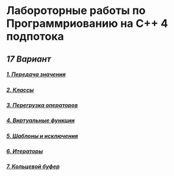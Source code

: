 # Лабороторные работы по Программриованию на С++ 4 подпотока 
## *17 Вариант*



##### [1. Передача значения](https://github.com/sskrolkina/ITMO_Programming_2_sem/tree/main/LAB_1)

##### [2. Классы](https://github.com/sskrolkina/ITMO_Programming_2_sem/tree/main/LAB_2)

##### [3. Перегрузка операторов](https://github.com/sskrolkina/ITMO_Programming_2_sem/tree/main/LAB_3)

##### [4. Виртуальные функции](https://github.com/sskrolkina/ITMO_Programming_2_sem/tree/main/LAB_4)

##### [5. Шаблоны и исключения](https://github.com/sskrolkina/ITMO_Programming_2_sem/tree/main/LAB_5)

##### [6. Итераторы](https://github.com/sskrolkina/ITMO_Programming_2_sem/tree/main/LAB_6)

##### [7. Кольцевой буфер](https://github.com/sskrolkina/ITMO_Programming_2_sem/tree/main/LAB_7)
